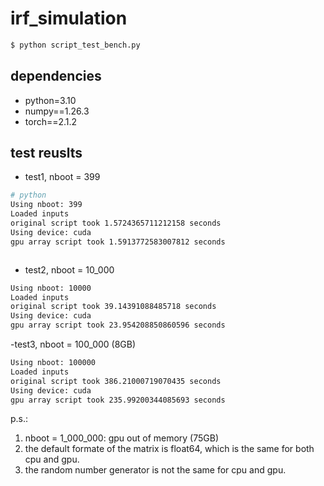 # irf_simulation

```bash
$ python script_test_bench.py
```


## dependencies
- python=3.10
- numpy==1.26.3
- torch==2.1.2

## test reuslts
- test1, nboot = 399
```bash
# python
Using nboot: 399
Loaded inputs
original script took 1.5724365711212158 seconds
Using device: cuda
gpu array script took 1.5913772583007812 seconds



```

- test2, nboot = 10_000
```bash
Using nboot: 10000
Loaded inputs
original script took 39.14391088485718 seconds
Using device: cuda
gpu array script took 23.954208850860596 seconds
```


-test3, nboot = 100_000 (8GB)
```bash
Using nboot: 100000
Loaded inputs
original script took 386.21000719070435 seconds
Using device: cuda
gpu array script took 235.99200344085693 seconds
```


p.s.:
1. nboot = 1_000_000: gpu out of memory (75GB)
2. the default formate of the matrix is float64, which is the same for both cpu and gpu.
3. the random number generator is not the same for cpu and gpu.






